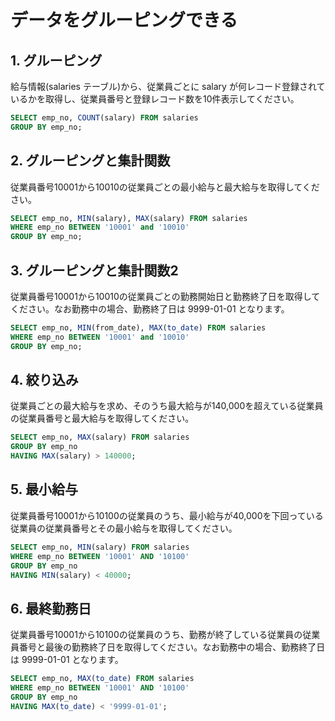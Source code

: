 # データをグルーピングできる

## 1. グルーピング

給与情報(salaries テーブル)から、従業員ごとに salary が何レコード登録されているかを取得し、従業員番号と登録レコード数を10件表示してください。

```sql
SELECT emp_no, COUNT(salary) FROM salaries
GROUP BY emp_no;
```

## 2. グルーピングと集計関数

従業員番号10001から10010の従業員ごとの最小給与と最大給与を取得してください。

```sql
SELECT emp_no, MIN(salary), MAX(salary) FROM salaries
WHERE emp_no BETWEEN '10001' and '10010'
GROUP BY emp_no;
```

## 3. グルーピングと集計関数2

従業員番号10001から10010の従業員ごとの勤務開始日と勤務終了日を取得してください。なお勤務中の場合、勤務終了日は 9999-01-01 となります。

```sql
SELECT emp_no, MIN(from_date), MAX(to_date) FROM salaries
WHERE emp_no BETWEEN '10001' and '10010'
GROUP BY emp_no;
```

## 4. 絞り込み

従業員ごとの最大給与を求め、そのうち最大給与が140,000を超えている従業員の従業員番号と最大給与を取得してください。

```sql
SELECT emp_no, MAX(salary) FROM salaries
GROUP BY emp_no
HAVING MAX(salary) > 140000;
```

## 5. 最小給与

従業員番号10001から10100の従業員のうち、最小給与が40,000を下回っている従業員の従業員番号とその最小給与を取得してください。

```sql
SELECT emp_no, MIN(salary) FROM salaries
WHERE emp_no BETWEEN '10001' AND '10100'
GROUP BY emp_no
HAVING MIN(salary) < 40000;
```

## 6. 最終勤務日

従業員番号10001から10100の従業員のうち、勤務が終了している従業員の従業員番号と最後の勤務終了日を取得してください。なお勤務中の場合、勤務終了日は 9999-01-01 となります。

```sql
SELECT emp_no, MAX(to_date) FROM salaries
WHERE emp_no BETWEEN '10001' AND '10100'
GROUP BY emp_no
HAVING MAX(to_date) < '9999-01-01';
```
